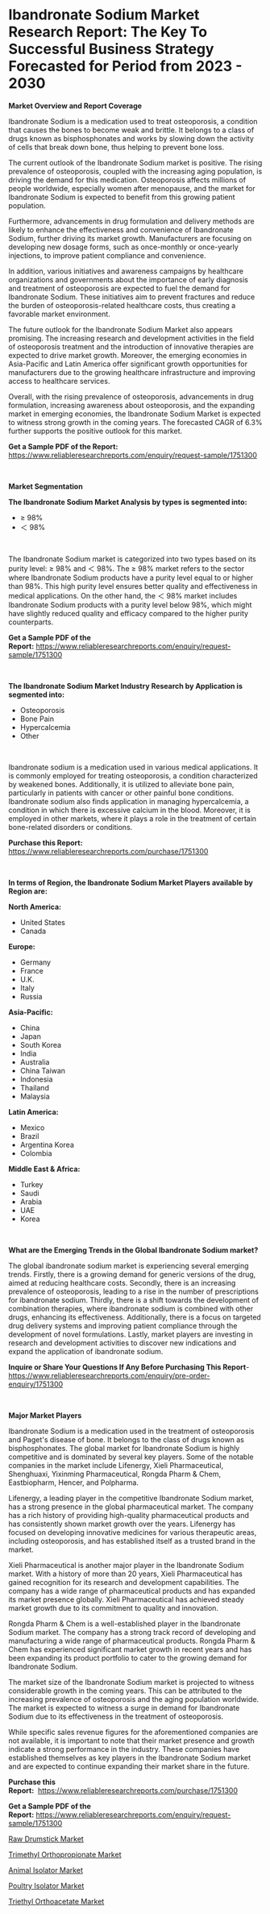 <p><h1>Ibandronate Sodium Market Research Report: The Key To Successful Business Strategy Forecasted for Period from 2023 - 2030</h1></p><p><strong>Market Overview and Report Coverage</strong></p>
<p><p>Ibandronate Sodium is a medication used to treat osteoporosis, a condition that causes the bones to become weak and brittle. It belongs to a class of drugs known as bisphosphonates and works by slowing down the activity of cells that break down bone, thus helping to prevent bone loss.</p><p>The current outlook of the Ibandronate Sodium market is positive. The rising prevalence of osteoporosis, coupled with the increasing aging population, is driving the demand for this medication. Osteoporosis affects millions of people worldwide, especially women after menopause, and the market for Ibandronate Sodium is expected to benefit from this growing patient population.</p><p>Furthermore, advancements in drug formulation and delivery methods are likely to enhance the effectiveness and convenience of Ibandronate Sodium, further driving its market growth. Manufacturers are focusing on developing new dosage forms, such as once-monthly or once-yearly injections, to improve patient compliance and convenience.</p><p>In addition, various initiatives and awareness campaigns by healthcare organizations and governments about the importance of early diagnosis and treatment of osteoporosis are expected to fuel the demand for Ibandronate Sodium. These initiatives aim to prevent fractures and reduce the burden of osteoporosis-related healthcare costs, thus creating a favorable market environment.</p><p>The future outlook for the Ibandronate Sodium Market also appears promising. The increasing research and development activities in the field of osteoporosis treatment and the introduction of innovative therapies are expected to drive market growth. Moreover, the emerging economies in Asia-Pacific and Latin America offer significant growth opportunities for manufacturers due to the growing healthcare infrastructure and improving access to healthcare services.</p><p>Overall, with the rising prevalence of osteoporosis, advancements in drug formulation, increasing awareness about osteoporosis, and the expanding market in emerging economies, the Ibandronate Sodium Market is expected to witness strong growth in the coming years. The forecasted CAGR of 6.3% further supports the positive outlook for this market.</p></p>
<p><strong>Get a Sample PDF of the Report:</strong> <a href="https://www.reliableresearchreports.com/enquiry/request-sample/1751300">https://www.reliableresearchreports.com/enquiry/request-sample/1751300</a></p>
<p>&nbsp;</p>
<p><strong>Market Segmentation</strong></p>
<p><strong>The Ibandronate Sodium Market Analysis by types is segmented into:</strong></p>
<p><ul><li>≥ 98%</li><li>＜ 98%</li></ul></p>
<p>&nbsp;</p>
<p><p>The Ibandronate Sodium market is categorized into two types based on its purity level: ≥ 98% and ＜ 98%. The ≥ 98% market refers to the sector where Ibandronate Sodium products have a purity level equal to or higher than 98%. This high purity level ensures better quality and effectiveness in medical applications. On the other hand, the ＜ 98% market includes Ibandronate Sodium products with a purity level below 98%, which might have slightly reduced quality and efficacy compared to the higher purity counterparts.</p></p>
<p><strong>Get a Sample PDF of the Report:</strong>&nbsp;<a href="https://www.reliableresearchreports.com/enquiry/request-sample/1751300">https://www.reliableresearchreports.com/enquiry/request-sample/1751300</a></p>
<p>&nbsp;</p>
<p><strong>The Ibandronate Sodium Market Industry Research by Application is segmented into:</strong></p>
<p><ul><li>Osteoporosis</li><li>Bone Pain</li><li>Hypercalcemia</li><li>Other</li></ul></p>
<p>&nbsp;</p>
<p><p>Ibandronate sodium is a medication used in various medical applications. It is commonly employed for treating osteoporosis, a condition characterized by weakened bones. Additionally, it is utilized to alleviate bone pain, particularly in patients with cancer or other painful bone conditions. Ibandronate sodium also finds application in managing hypercalcemia, a condition in which there is excessive calcium in the blood. Moreover, it is employed in other markets, where it plays a role in the treatment of certain bone-related disorders or conditions.</p></p>
<p><strong>Purchase this Report:</strong>&nbsp; <a href="https://www.reliableresearchreports.com/purchase/1751300">https://www.reliableresearchreports.com/purchase/1751300</a></p>
<p>&nbsp;</p>
<p><strong>In terms of Region, the Ibandronate Sodium Market Players available by Region are:</strong></p>
<p>
    <p> <strong> North America: </strong>
        <ul>
            <li>United States</li>
            <li>Canada</li>
        </ul>
        </p> 
    <p> <strong> Europe: </strong>
        <ul>
            <li>Germany</li>
            <li>France</li>
            <li>U.K.</li>
            <li>Italy</li>
            <li>Russia</li>
        </ul>
        </p> 
    <p> <strong> Asia-Pacific: </strong>
        <ul>
            <li>China</li>
            <li>Japan</li>
            <li>South Korea</li>
            <li>India</li>
            <li>Australia</li>
            <li>China Taiwan</li>
            <li>Indonesia</li>
            <li>Thailand</li>
            <li>Malaysia</li>
        </ul>
        </p> 
    <p> <strong> Latin America: </strong>
        <ul>
            <li>Mexico</li>
            <li>Brazil</li>
            <li>Argentina Korea</li>
            <li>Colombia</li>
        </ul>
        </p> 
    <p> <strong> Middle East & Africa: </strong>
        <ul>
            <li>Turkey</li>
            <li>Saudi</li>
            <li>Arabia</li>
            <li>UAE</li>
            <li>Korea</li>
        </ul>
    </p>
    </p>
<p>&nbsp;</p>
<p><strong>What are the Emerging Trends in the Global Ibandronate Sodium market?</strong></p>
<p><p>The global ibandronate sodium market is experiencing several emerging trends. Firstly, there is a growing demand for generic versions of the drug, aimed at reducing healthcare costs. Secondly, there is an increasing prevalence of osteoporosis, leading to a rise in the number of prescriptions for ibandronate sodium. Thirdly, there is a shift towards the development of combination therapies, where ibandronate sodium is combined with other drugs, enhancing its effectiveness. Additionally, there is a focus on targeted drug delivery systems and improving patient compliance through the development of novel formulations. Lastly, market players are investing in research and development activities to discover new indications and expand the application of ibandronate sodium.</p></p>
<p><strong>Inquire or Share Your Questions If Any Before Purchasing This Report</strong>- <a href="https://www.reliableresearchreports.com/enquiry/pre-order-enquiry/1751300">https://www.reliableresearchreports.com/enquiry/pre-order-enquiry/1751300</a></p>
<p>&nbsp;</p>
<p><strong>Major Market Players</strong></p>
<p><p>Ibandronate Sodium is a medication used in the treatment of osteoporosis and Paget's disease of bone. It belongs to the class of drugs known as bisphosphonates. The global market for Ibandronate Sodium is highly competitive and is dominated by several key players. Some of the notable companies in the market include Lifenergy, Xieli Pharmaceutical, Shenghuaxi, Yixinming Pharmaceutical, Rongda Pharm & Chem, Eastbiopharm, Hencer, and Polpharma.</p><p>Lifenergy, a leading player in the competitive Ibandronate Sodium market, has a strong presence in the global pharmaceutical market. The company has a rich history of providing high-quality pharmaceutical products and has consistently shown market growth over the years. Lifenergy has focused on developing innovative medicines for various therapeutic areas, including osteoporosis, and has established itself as a trusted brand in the market.</p><p>Xieli Pharmaceutical is another major player in the Ibandronate Sodium market. With a history of more than 20 years, Xieli Pharmaceutical has gained recognition for its research and development capabilities. The company has a wide range of pharmaceutical products and has expanded its market presence globally. Xieli Pharmaceutical has achieved steady market growth due to its commitment to quality and innovation.</p><p>Rongda Pharm & Chem is a well-established player in the Ibandronate Sodium market. The company has a strong track record of developing and manufacturing a wide range of pharmaceutical products. Rongda Pharm & Chem has experienced significant market growth in recent years and has been expanding its product portfolio to cater to the growing demand for Ibandronate Sodium.</p><p>The market size of the Ibandronate Sodium market is projected to witness considerable growth in the coming years. This can be attributed to the increasing prevalence of osteoporosis and the aging population worldwide. The market is expected to witness a surge in demand for Ibandronate Sodium due to its effectiveness in the treatment of osteoporosis.</p><p>While specific sales revenue figures for the aforementioned companies are not available, it is important to note that their market presence and growth indicate a strong performance in the industry. These companies have established themselves as key players in the Ibandronate Sodium market and are expected to continue expanding their market share in the future.</p></p>
<p><strong>Purchase this Report:</strong>&nbsp;&nbsp;<a href="https://www.reliableresearchreports.com/purchase/1751300">https://www.reliableresearchreports.com/purchase/1751300</a></p>
<p></p>
<p><strong>Get a Sample PDF of the Report:</strong>&nbsp;<a href="https://www.reliableresearchreports.com/enquiry/request-sample/1751300">https://www.reliableresearchreports.com/enquiry/request-sample/1751300</a></p>
<p><p><a href="https://medium.com/@boydsmitham726/raw-drumstick-market-share-evolution-and-market-growth-trends-2023-2030-6ff4e3035451">Raw Drumstick Market</a></p><p><a href="https://github.com/Paul14Anderson63/Market-Research-Report-List-1/blob/main/trimethyl-orthopropionate-market.md">Trimethyl Orthopropionate Market</a></p><p><a href="https://medium.com/@sake.use.loan/animal-isolator-market-trends-and-market-analysis-forecasted-for-period-2023-2030-a6f5205ace48">Animal Isolator Market</a></p><p><a href="https://medium.com/@melt.scale.beast/poultry-isolator-market-analysis-its-cagr-market-segmentation-and-global-industry-overview-07d9a1f16d39">Poultry Isolator Market</a></p><p><a href="https://github.com/dringals/Market-Research-Report-List-1/blob/main/triethyl-orthoacetate-market.md">Triethyl Orthoacetate Market</a></p></p>